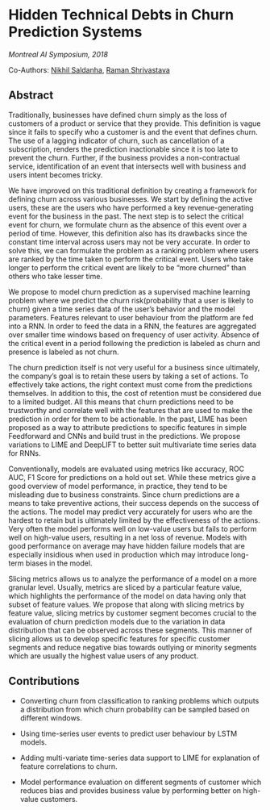 # Hidden Technical Debts in Churn Prediction Systems

*Montreal AI Symposium, 2018*

Co-Authors: [Nikhil Saldanha](https://www.linkedin.com/in/nikhil-saldanha-4a766a113/), [Raman Shrivastava](https://www.linkedin.com/in/ramanshrivastava/)

## Abstract

Traditionally, businesses have defined churn simply as the loss of customers of a product or service that they provide. This definition is vague since it fails to specify who a customer is and the event that defines churn. The use of a lagging indicator of churn, such as cancellation of a subscription, renders the prediction inactionable since it is too late to prevent the churn. Further, if the business provides a non-contractual service, identification of an event that intersects well with business and users intent becomes tricky.

We have improved on this traditional definition by creating a framework for defining churn across various businesses. We start by defining the active users, these are the users who have performed a key revenue-generating event for the business in the past. The next step is to select the critical event for churn, we formulate churn as the absence of this event over a period of time. However, this definition also has its drawbacks since the constant time interval across users may not be very accurate. In order to solve this, we can formulate the problem as a ranking problem where users are ranked by the time taken to perform the critical event. Users who take longer to perform the critical event are likely to be “more churned” than others who take lesser time.

We propose to model churn prediction as a supervised machine learning problem where we predict the churn risk(probability that a user is likely to churn) given a time series data of the user’s behavior and the model parameters. Features relevant to user behaviour from the platform are fed into a RNN. In order to feed the data in a RNN, the features are aggregated over smaller time windows based on frequency of user activity. Absence of the critical event in a period following the prediction is labeled as churn and presence is labeled as not churn.

The churn prediction itself is not very useful for a business since ultimately, the company’s goal is to retain these users by taking a set of actions. To effectively take actions, the right context must come from the predictions themselves. In addition to this, the cost of retention must be considered due to a limited budget. All this means that churn predictions need to be trustworthy and correlate well with the features that are used to make the prediction in order for them to be actionable. In the past, LIME has been proposed as a way to attribute predictions to specific features in simple Feedforward and CNNs and build trust in the predictions. We propose variations to LIME and DeepLIFT to better suit multivariate time series data for RNNs.

Conventionally, models are evaluated using metrics like accuracy, ROC AUC, F1 Score for predictions on a hold out set. While these metrics give a good overview of model performance, in practice, they tend to be misleading due to business constraints. Since churn predictions are a means to take preventive actions, their success depends on the success of the actions. The model may predict very accurately for users who are the hardest to retain but is ultimately limited by the effectiveness of the actions. Very often the model performs well on low-value users but fails to perform well on high-value users, resulting in a net loss of revenue. Models with good performance on average may have hidden failure models that are especially insidious when used in production which may introduce long-term biases in the model.

Slicing metrics allows us to analyze the performance of a model on a more granular level. Usually, metrics are sliced by a particular feature value, which highlights the performance of the model on data having only that subset of feature values. We propose that along with slicing metrics by feature value, slicing metrics by customer segment becomes crucial to the evaluation of churn prediction models due to the variation in data distribution that can be observed across these segments. This manner of slicing allows us to develop specific features for specific customer segments and reduce negative bias towards outlying or minority segments which are usually the highest value users of any product.


## Contributions

 - Converting churn from classification to ranking problems which outputs a distribution from which churn probability can be sampled based on different windows.

 - Using time-series user events to predict user behaviour by LSTM models.

 - Adding multi-variate time-series data support to LIME for explanation of feature correlations to churn.

 - Model performance evaluation on different segments of customer which reduces bias and provides business value by performing better on high-value customers.